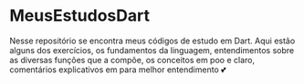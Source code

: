 # MeusEstudosDart
 
Nesse repositório se encontra meus códigos de estudo em Dart. Aqui estão alguns dos exercícios, os fundamentos da linguagem, entendimentos sobre as diversas funções que a compõe, os conceitos em poo e claro, comentários explicativos em para melhor entendimento 💕
